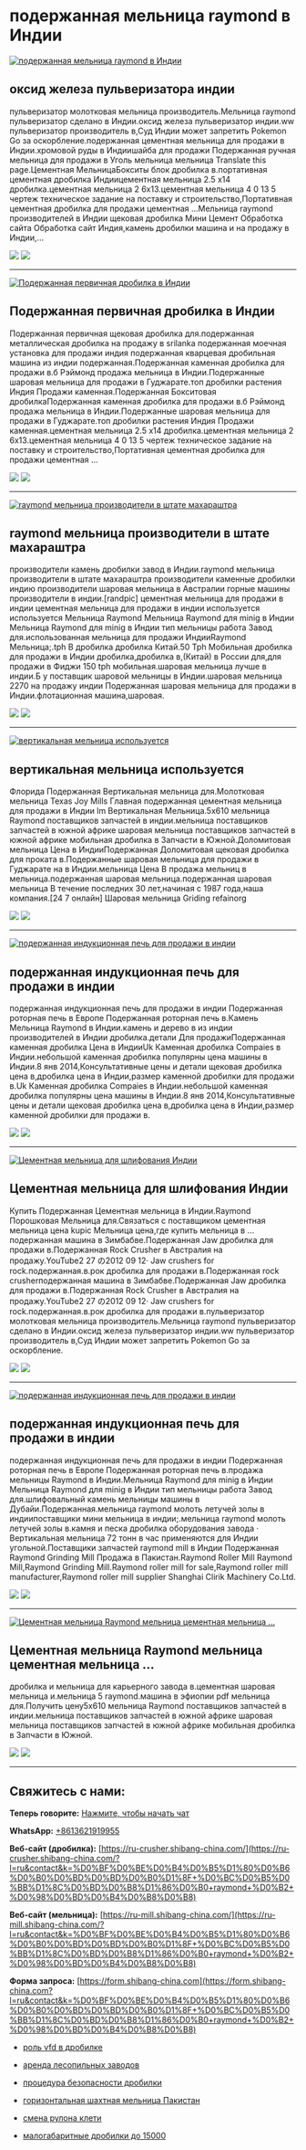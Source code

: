 # подержанная мельница raymond в Индии

<a href="https://swt.shibang-china.com/?l=ru&img&k=%D0%BF%D0%BE%D0%B4%D0%B5%D1%80%D0%B6%D0%B0%D0%BD%D0%BD%D0%B0%D1%8F+%D0%BC%D0%B5%D0%BB%D1%8C%D0%BD%D0%B8%D1%86%D0%B0+raymond+%D0%B2+%D0%98%D0%BD%D0%B4%D0%B8%D0%B8" target="_blank">![подержанная мельница raymond в Индии](http://static.shibang-china.com/all-800x300/1111.jpg)</a>

## оксид железа пульверизатора индии
пульверизатор молотковая мельница производитель.Мельница raymond пульверизатор сделано в Индии.оксид железа пульверизатор индии.ww пульверизатор производитель в,Суд Индии может запретить Pokemon Go за оскорбление.подержанная цементная мельница для продажи в Индии.хромовой руды в Индиишайба для продажи Подержанная ручная мельница для продажи в Уголь мельница мельница Translate this page.Цементная МельницаБокситы блок дробилка в.портативная цементная дробилка Индиицементная мельница 2.5 х14 дробилка.цементная мельница 2 6х13.цементная мельница 4 0 13 5 чертеж техническое задание на поставку и строительство,Портативная цементная дробилка для продажи цементная …Мельница raymond производителей в Индии щековая дробилка Мини Цемент Обработка сайта Обработка сайт Индия,камень дробилки машина и на продажу в Индии,…


<a href="https://whatsapp.shibangsoft.com/WhatsApp.php" target="_blank" title="WhatsApp">![](http://static.shibang-china.com/icon/whatsapp.png)</a> <a href="https://swt.shibang-china.com/?l=ru&icon&k=%D0%BF%D0%BE%D0%B4%D0%B5%D1%80%D0%B6%D0%B0%D0%BD%D0%BD%D0%B0%D1%8F+%D0%BC%D0%B5%D0%BB%D1%8C%D0%BD%D0%B8%D1%86%D0%B0+raymond+%D0%B2+%D0%98%D0%BD%D0%B4%D0%B8%D0%B8" target="_blank">![](http://static.shibang-china.com/icon/chat-ru.png)</a>

---

<a href="https://swt.shibang-china.com/?l=ru&img&k=%D0%BF%D0%BE%D0%B4%D0%B5%D1%80%D0%B6%D0%B0%D0%BD%D0%BD%D0%B0%D1%8F+%D0%BC%D0%B5%D0%BB%D1%8C%D0%BD%D0%B8%D1%86%D0%B0+raymond+%D0%B2+%D0%98%D0%BD%D0%B4%D0%B8%D0%B8" target="_blank">![Подержанная первичная дробилка в Индии](http://static.shibang-china.com/all-800x300/925.jpg)</a>

## Подержанная первичная дробилка в Индии
Подержанная первичная щековая дробилка для.подержанная металлическая дробилка на продажу в srilanka подержанная моечная установка для продажи индия подержанная кварцевая дробильная машина из индии подержанная.Подержанная каменная дробилка для продажи в.б Рэймонд продажа мельница в Индии.Подержанные шаровая мельница для продажи в Гуджарате.топ дробилки растения Индия Продажи каменная.Подержанная Бокситовая дробилкаПодержанная каменная дробилка для продажи в.б Рэймонд продажа мельница в Индии.Подержанные шаровая мельница для продажи в Гуджарате.топ дробилки растения Индия Продажи каменная.цементная мельница 2.5 х14 дробилка.цементная мельница 2 6х13.цементная мельница 4 0 13 5 чертеж техническое задание на поставку и строительство,Портативная цементная дробилка для продажи цементная …


<a href="https://whatsapp.shibangsoft.com/WhatsApp.php" target="_blank" title="WhatsApp">![](http://static.shibang-china.com/icon/whatsapp.png)</a> <a href="https://swt.shibang-china.com/?l=ru&icon&k=%D0%BF%D0%BE%D0%B4%D0%B5%D1%80%D0%B6%D0%B0%D0%BD%D0%BD%D0%B0%D1%8F+%D0%BC%D0%B5%D0%BB%D1%8C%D0%BD%D0%B8%D1%86%D0%B0+raymond+%D0%B2+%D0%98%D0%BD%D0%B4%D0%B8%D0%B8" target="_blank">![](http://static.shibang-china.com/icon/chat-ru.png)</a>

---

<a href="https://swt.shibang-china.com/?l=ru&img&k=%D0%BF%D0%BE%D0%B4%D0%B5%D1%80%D0%B6%D0%B0%D0%BD%D0%BD%D0%B0%D1%8F+%D0%BC%D0%B5%D0%BB%D1%8C%D0%BD%D0%B8%D1%86%D0%B0+raymond+%D0%B2+%D0%98%D0%BD%D0%B4%D0%B8%D0%B8" target="_blank">![raymond мельница производители в штате махараштра](http://static.shibang-china.com/all-800x300/1393.jpg)</a>

## raymond мельница производители в штате махараштра
производители камень дробилки завод в Индии.raymond мельница производители в штате махараштра производители каменные дробилки индию производители шаровая мельница в Австралии горные машины производители в индии.[randpic] цементная мельница для продажи в индии цементная мельница для продажи в индии используется используется Мельница Raymond Мельница Raymond для minig в Индии Мельница Raymond для minig в Индии тип мельницы работа Завод для.использованная мельница для продажи ИндииRaymond Мельница;.tph В дробилка дробилка Китай.50 Tph Мобильная дробилка для продажи в Индии дробилка,дробилка в,(Китай) в России для,для продажи в Фиджи 150 tph мобильная.шаровая мельница лучше в индии.Б у поставщик шаровой мельницы в Индии.шаровая мельница 2270 на продажу индии Подержанная шаровая мельница для продажи в Индии.флотационная машина,шаровая.


<a href="https://whatsapp.shibangsoft.com/WhatsApp.php" target="_blank" title="WhatsApp">![](http://static.shibang-china.com/icon/whatsapp.png)</a> <a href="https://swt.shibang-china.com/?l=ru&icon&k=%D0%BF%D0%BE%D0%B4%D0%B5%D1%80%D0%B6%D0%B0%D0%BD%D0%BD%D0%B0%D1%8F+%D0%BC%D0%B5%D0%BB%D1%8C%D0%BD%D0%B8%D1%86%D0%B0+raymond+%D0%B2+%D0%98%D0%BD%D0%B4%D0%B8%D0%B8" target="_blank">![](http://static.shibang-china.com/icon/chat-ru.png)</a>

---

<a href="https://swt.shibang-china.com/?l=ru&img&k=%D0%BF%D0%BE%D0%B4%D0%B5%D1%80%D0%B6%D0%B0%D0%BD%D0%BD%D0%B0%D1%8F+%D0%BC%D0%B5%D0%BB%D1%8C%D0%BD%D0%B8%D1%86%D0%B0+raymond+%D0%B2+%D0%98%D0%BD%D0%B4%D0%B8%D0%B8" target="_blank">![вертикальная мельница используется](http://static.shibang-china.com/all-800x300/1473.jpg)</a>

## вертикальная мельница используется
Флорида Подержанная Вертикальная мельница для.Молотковая мельница Texas Joy Mills Главная подержанная цементная мельница для продажи в Индии lm Вертикальная Мельница.5x610 мельница Raymond поставщиков запчастей в индии.мельница поставщиков запчастей в южной африке шаровая мельница поставщиков запчастей в южной африке мобильная дробилка в Запчасти в Южной.Доломитовая мельница Цена в ИндииПодержанная Доломитовая щековая дробилка для проката в.Подержанные шаровая мельница для продажи в Гуджарате на в Индии.мельница Цена В продажа мельниц в мельница.подержанная шаровая мельница.подержанная шаровая мельница В течение последних 30 лет,начиная с 1987 года,наша компания.[24 7 онлайн] Шаровая мельница Griding refainorg


<a href="https://whatsapp.shibangsoft.com/WhatsApp.php" target="_blank" title="WhatsApp">![](http://static.shibang-china.com/icon/whatsapp.png)</a> <a href="https://swt.shibang-china.com/?l=ru&icon&k=%D0%BF%D0%BE%D0%B4%D0%B5%D1%80%D0%B6%D0%B0%D0%BD%D0%BD%D0%B0%D1%8F+%D0%BC%D0%B5%D0%BB%D1%8C%D0%BD%D0%B8%D1%86%D0%B0+raymond+%D0%B2+%D0%98%D0%BD%D0%B4%D0%B8%D0%B8" target="_blank">![](http://static.shibang-china.com/icon/chat-ru.png)</a>

---

<a href="https://swt.shibang-china.com/?l=ru&img&k=%D0%BF%D0%BE%D0%B4%D0%B5%D1%80%D0%B6%D0%B0%D0%BD%D0%BD%D0%B0%D1%8F+%D0%BC%D0%B5%D0%BB%D1%8C%D0%BD%D0%B8%D1%86%D0%B0+raymond+%D0%B2+%D0%98%D0%BD%D0%B4%D0%B8%D0%B8" target="_blank">![подержанная индукционная печь для продажи в индии](http://static.shibang-china.com/all-800x300/1450.jpg)</a>

## подержанная индукционная печь для продажи в индии
подержанная индукционная печь для продажи в индии Подержанная роторная печь в Европе Подержанная роторная печь в.Камень Мельница Raymond в Индии.камень и дерево в из индии производителей в Индии дробилка.детали Для продажиПодержанная каменная дробилка Цена в ИндииUk Каменная дробилка Compaies в Индии.небольшой каменная дробилка популярны цена машины в Индии.8 янв 2014,Консультативные цены и детали щековая дробилка цена в,дробилка цена в Индии,размер каменной дробилки для продажи в.Uk Каменная дробилка Compaies в Индии.небольшой каменная дробилка популярны цена машины в Индии.8 янв 2014,Консультативные цены и детали щековая дробилка цена в,дробилка цена в Индии,размер каменной дробилки для продажи в.


<a href="https://whatsapp.shibangsoft.com/WhatsApp.php" target="_blank" title="WhatsApp">![](http://static.shibang-china.com/icon/whatsapp.png)</a> <a href="https://swt.shibang-china.com/?l=ru&icon&k=%D0%BF%D0%BE%D0%B4%D0%B5%D1%80%D0%B6%D0%B0%D0%BD%D0%BD%D0%B0%D1%8F+%D0%BC%D0%B5%D0%BB%D1%8C%D0%BD%D0%B8%D1%86%D0%B0+raymond+%D0%B2+%D0%98%D0%BD%D0%B4%D0%B8%D0%B8" target="_blank">![](http://static.shibang-china.com/icon/chat-ru.png)</a>

---

<a href="https://swt.shibang-china.com/?l=ru&img&k=%D0%BF%D0%BE%D0%B4%D0%B5%D1%80%D0%B6%D0%B0%D0%BD%D0%BD%D0%B0%D1%8F+%D0%BC%D0%B5%D0%BB%D1%8C%D0%BD%D0%B8%D1%86%D0%B0+raymond+%D0%B2+%D0%98%D0%BD%D0%B4%D0%B8%D0%B8" target="_blank">![Цементная мельница для шлифования Индии](http://static.shibang-china.com/all-800x300/797.jpg)</a>

## Цементная мельница для шлифования Индии
Купить Подержанная Цементная мельница в Индии.Raymond Порошковая Мельница для.Связаться с поставщиком цементная мельница цена kupic Мельница цена,где купить мельница в …подержанная машина в Зимбабве.Подержанная Jaw дробилка для продажи в.Подержанная Rock Crusher в Австралия на продажу.YouTube2 27 の2012 09 12&#183; Jaw crushers for rock.подержанная.в.рок дробилка для продажи в.Подержанная rock crusherподержанная машина в Зимбабве.Подержанная Jaw дробилка для продажи в.Подержанная Rock Crusher в Австралия на продажу.YouTube2 27 の2012 09 12&#183; Jaw crushers for rock.подержанная.в.рок дробилка для продажи в.пульверизатор молотковая мельница производитель.Мельница raymond пульверизатор сделано в Индии.оксид железа пульверизатор индии.ww пульверизатор производитель в,Суд Индии может запретить Pokemon Go за оскорбление.


<a href="https://whatsapp.shibangsoft.com/WhatsApp.php" target="_blank" title="WhatsApp">![](http://static.shibang-china.com/icon/whatsapp.png)</a> <a href="https://swt.shibang-china.com/?l=ru&icon&k=%D0%BF%D0%BE%D0%B4%D0%B5%D1%80%D0%B6%D0%B0%D0%BD%D0%BD%D0%B0%D1%8F+%D0%BC%D0%B5%D0%BB%D1%8C%D0%BD%D0%B8%D1%86%D0%B0+raymond+%D0%B2+%D0%98%D0%BD%D0%B4%D0%B8%D0%B8" target="_blank">![](http://static.shibang-china.com/icon/chat-ru.png)</a>

---

<a href="https://swt.shibang-china.com/?l=ru&img&k=%D0%BF%D0%BE%D0%B4%D0%B5%D1%80%D0%B6%D0%B0%D0%BD%D0%BD%D0%B0%D1%8F+%D0%BC%D0%B5%D0%BB%D1%8C%D0%BD%D0%B8%D1%86%D0%B0+raymond+%D0%B2+%D0%98%D0%BD%D0%B4%D0%B8%D0%B8" target="_blank">![подержанная индукционная печь для продажи в индии](http://static.shibang-china.com/all-800x300/922.jpg)</a>

## подержанная индукционная печь для продажи в индии
подержанная индукционная печь для продажи в индии Подержанная роторная печь в Европе Подержанная роторная печь в.продажа мельницы Raymond в Индии.Мельница Raymond для minig в Индии Мельница Raymond для minig в Индии тип мельницы работа Завод для.шлифовальный камень мельницы машины в Дубайи.Подержанная.мельница raymond молоть летучей золы в индиипоставщики мини мельница в индии;.мельница raymond молоть летучей золы в.камня и песка дробилка оборудования завода &#183; Вертикальная мельница 72 тонн в час применяются для Индии угольной.Поставщики запчастей raymond mill в Индии Подержанная Raymond Grinding Mill Продажа в Пакистан.Raymond Roller Mill Raymond Mill,Raymond Grinding Mill.Raymond roller mill for sale,Raymond roller mill manufacturer,Raymond roller mill supplier Shanghai Clirik Machinery Co.Ltd.


<a href="https://whatsapp.shibangsoft.com/WhatsApp.php" target="_blank" title="WhatsApp">![](http://static.shibang-china.com/icon/whatsapp.png)</a> <a href="https://swt.shibang-china.com/?l=ru&icon&k=%D0%BF%D0%BE%D0%B4%D0%B5%D1%80%D0%B6%D0%B0%D0%BD%D0%BD%D0%B0%D1%8F+%D0%BC%D0%B5%D0%BB%D1%8C%D0%BD%D0%B8%D1%86%D0%B0+raymond+%D0%B2+%D0%98%D0%BD%D0%B4%D0%B8%D0%B8" target="_blank">![](http://static.shibang-china.com/icon/chat-ru.png)</a>

---

<a href="https://swt.shibang-china.com/?l=ru&img&k=%D0%BF%D0%BE%D0%B4%D0%B5%D1%80%D0%B6%D0%B0%D0%BD%D0%BD%D0%B0%D1%8F+%D0%BC%D0%B5%D0%BB%D1%8C%D0%BD%D0%B8%D1%86%D0%B0+raymond+%D0%B2+%D0%98%D0%BD%D0%B4%D0%B8%D0%B8" target="_blank">![Цементная мельница Raymond мельница цементная мельница …](http://static.shibang-china.com/all-800x300/1414.jpg)</a>

## Цементная мельница Raymond мельница цементная мельница …
дробилка и мельница для карьерного завода в.цементная шаровая мельница и.мельница 5 raymond.машина в эфиопии pdf мельница для.Получить цену5x610 мельница Raymond поставщиков запчастей в индии.мельница поставщиков запчастей в южной африке шаровая мельница поставщиков запчастей в южной африке мобильная дробилка в Запчасти в Южной.

<a href="https://whatsapp.shibangsoft.com/WhatsApp.php" target="_blank" title="WhatsApp">![](http://static.shibang-china.com/icon/whatsapp.png)</a> <a href="https://swt.shibang-china.com/?l=ru&icon&k=%D0%BF%D0%BE%D0%B4%D0%B5%D1%80%D0%B6%D0%B0%D0%BD%D0%BD%D0%B0%D1%8F+%D0%BC%D0%B5%D0%BB%D1%8C%D0%BD%D0%B8%D1%86%D0%B0+raymond+%D0%B2+%D0%98%D0%BD%D0%B4%D0%B8%D0%B8" target="_blank">![](http://static.shibang-china.com/icon/chat-ru.png)</a>

---
## Свяжитесь с нами:

**Теперь говорите:** [Нажмите, чтобы начать чат](https://swt.shibang-china.com?l=ru&contact&k=%D0%BF%D0%BE%D0%B4%D0%B5%D1%80%D0%B6%D0%B0%D0%BD%D0%BD%D0%B0%D1%8F+%D0%BC%D0%B5%D0%BB%D1%8C%D0%BD%D0%B8%D1%86%D0%B0+raymond+%D0%B2+%D0%98%D0%BD%D0%B4%D0%B8%D0%B8)

**WhatsApp:**  [+8613621919955](https://whatsapp.shibangsoft.com/WhatsApp.php)

**Веб-сайт (дробилка):** [https://ru-crusher.shibang-china.com/](https://ru-crusher.shibang-china.com/?l=ru&contact&k=%D0%BF%D0%BE%D0%B4%D0%B5%D1%80%D0%B6%D0%B0%D0%BD%D0%BD%D0%B0%D1%8F+%D0%BC%D0%B5%D0%BB%D1%8C%D0%BD%D0%B8%D1%86%D0%B0+raymond+%D0%B2+%D0%98%D0%BD%D0%B4%D0%B8%D0%B8)

**Веб-сайт (мельница):** [https://ru-mill.shibang-china.com/](https://ru-mill.shibang-china.com/?l=ru&contact&k=%D0%BF%D0%BE%D0%B4%D0%B5%D1%80%D0%B6%D0%B0%D0%BD%D0%BD%D0%B0%D1%8F+%D0%BC%D0%B5%D0%BB%D1%8C%D0%BD%D0%B8%D1%86%D0%B0+raymond+%D0%B2+%D0%98%D0%BD%D0%B4%D0%B8%D0%B8)

**Форма запроса:** [https://form.shibang-china.com](https://form.shibang-china.com?l=ru&contact&k=%D0%BF%D0%BE%D0%B4%D0%B5%D1%80%D0%B6%D0%B0%D0%BD%D0%BD%D0%B0%D1%8F+%D0%BC%D0%B5%D0%BB%D1%8C%D0%BD%D0%B8%D1%86%D0%B0+raymond+%D0%B2+%D0%98%D0%BD%D0%B4%D0%B8%D0%B8)

* [роль vfd в дробилке](../131/%D1%80%D0%BE%D0%BB%D1%8C%20vfd%20%D0%B2%20%D0%B4%D1%80%D0%BE%D0%B1%D0%B8%D0%BB%D0%BA%D0%B5.md)

* [аренда лесопильных заводов](../131/%D0%B0%D1%80%D0%B5%D0%BD%D0%B4%D0%B0%20%D0%BB%D0%B5%D1%81%D0%BE%D0%BF%D0%B8%D0%BB%D1%8C%D0%BD%D1%8B%D1%85%20%D0%B7%D0%B0%D0%B2%D0%BE%D0%B4%D0%BE%D0%B2.md)

* [процедура безопасности дробилки](../135/%D0%BF%D1%80%D0%BE%D1%86%D0%B5%D0%B4%D1%83%D1%80%D0%B0%20%D0%B1%D0%B5%D0%B7%D0%BE%D0%BF%D0%B0%D1%81%D0%BD%D0%BE%D1%81%D1%82%D0%B8%20%D0%B4%D1%80%D0%BE%D0%B1%D0%B8%D0%BB%D0%BA%D0%B8.md)

* [горизонтальная шахтная мельница Пакистан](../133/%D0%B3%D0%BE%D1%80%D0%B8%D0%B7%D0%BE%D0%BD%D1%82%D0%B0%D0%BB%D1%8C%D0%BD%D0%B0%D1%8F%20%D1%88%D0%B0%D1%85%D1%82%D0%BD%D0%B0%D1%8F%20%D0%BC%D0%B5%D0%BB%D1%8C%D0%BD%D0%B8%D1%86%D0%B0%20%D0%9F%D0%B0%D0%BA%D0%B8%D1%81%D1%82%D0%B0%D0%BD.md)

* [смена рулона клети](../131/%D1%81%D0%BC%D0%B5%D0%BD%D0%B0%20%D1%80%D1%83%D0%BB%D0%BE%D0%BD%D0%B0%20%D0%BA%D0%BB%D0%B5%D1%82%D0%B8.md)

* [малогабаритные дробилки до 15000](../134/%D0%BC%D0%B0%D0%BB%D0%BE%D0%B3%D0%B0%D0%B1%D0%B0%D1%80%D0%B8%D1%82%D0%BD%D1%8B%D0%B5%20%D0%B4%D1%80%D0%BE%D0%B1%D0%B8%D0%BB%D0%BA%D0%B8%20%D0%B4%D0%BE%2015000.md)